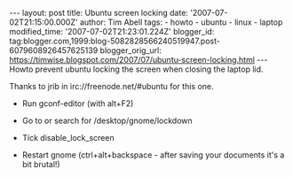 \--- layout: post title: Ubuntu screen locking date: '2007-07-02T21:15:00.000Z' author: Tim Abell tags: - howto - ubuntu - linux - laptop modified\_time: '2007-07-02T21:23:01.224Z' blogger\_id: tag:blogger.com,1999:blog-5082828566240519947.post-6079608926457625139 blogger\_orig\_url: https://timwise.blogspot.com/2007/07/ubuntu-screen-locking.html --- Howto prevent ubuntu locking the screen when closing the laptop lid.  
  
Thanks to jrib in irc://freenode.net/#ubuntu for this one.  
  

*   Run gconf-editor (with alt+F2)
  
*   Go to or search for /desktop/gnome/lockdown
  
*   Tick disable\_lock\_screen
  
*   Restart gnome (ctrl+alt+backspace - after saving your documents it's a bit brutal!)